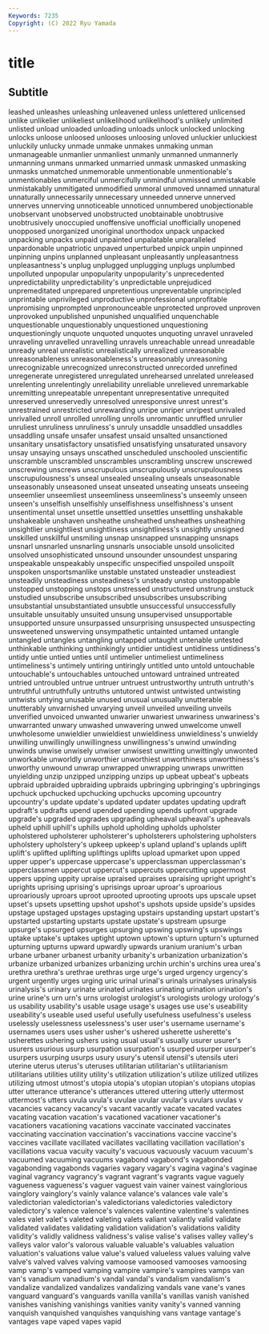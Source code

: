 ```yaml
---
Keywords: 7235
Copyright: (C) 2022 Ryu Yamada
---
```



# title

## Subtitle
leashed unleashes unleashing unleavened unless unlettered unlicensed unlike unlikelier unlikeliest
unlikelihood unlikelihood's unlikely unlimited unlisted unload unloaded unloading unloads unlock
unlocked unlocking unlocks unloose unloosed unlooses unloosing unloved unluckier unluckiest
unluckily unlucky unmade unmake unmakes unmaking unman unmanageable unmanlier unmanliest
unmanly unmanned unmannerly unmanning unmans unmarked unmarried unmask unmasked unmasking
unmasks unmatched unmemorable unmentionable unmentionable's unmentionables unmerciful unmercifully unmindful unmissed
unmistakable unmistakably unmitigated unmodified unmoral unmoved unnamed unnatural unnaturally unnecessarily
unnecessary unneeded unnerve unnerved unnerves unnerving unnoticeable unnoticed unnumbered unobjectionable
unobservant unobserved unobstructed unobtainable unobtrusive unobtrusively unoccupied unoffensive unofficial unofficially
unopened unopposed unorganized unoriginal unorthodox unpack unpacked unpacking unpacks unpaid
unpainted unpalatable unparalleled unpardonable unpatriotic unpaved unperturbed unpick unpin unpinned
unpinning unpins unplanned unpleasant unpleasantly unpleasantness unpleasantness's unplug unplugged unplugging
unplugs unplumbed unpolluted unpopular unpopularity unpopularity's unprecedented unpredictability unpredictability's unpredictable
unprejudiced unpremeditated unprepared unpretentious unpreventable unprincipled unprintable unprivileged unproductive unprofessional
unprofitable unpromising unprompted unpronounceable unprotected unproved unproven unprovoked unpublished unpunished
unqualified unquenchable unquestionable unquestionably unquestioned unquestioning unquestioningly unquote unquoted unquotes
unquoting unravel unraveled unraveling unravelled unravelling unravels unreachable unread unreadable
unready unreal unrealistic unrealistically unrealized unreasonable unreasonableness unreasonableness's unreasonably unreasoning
unrecognizable unrecognized unreconstructed unrecorded unrefined unregenerate unregistered unregulated unrehearsed unrelated
unreleased unrelenting unrelentingly unreliability unreliable unrelieved unremarkable unremitting unrepeatable unrepentant
unrepresentative unrequited unreserved unreservedly unresolved unresponsive unrest unrest's unrestrained unrestricted
unrewarding unripe unriper unripest unrivaled unrivalled unroll unrolled unrolling unrolls
unromantic unruffled unrulier unruliest unruliness unruliness's unruly unsaddle unsaddled unsaddles
unsaddling unsafe unsafer unsafest unsaid unsalted unsanctioned unsanitary unsatisfactory unsatisfied
unsatisfying unsaturated unsavory unsay unsaying unsays unscathed unscheduled unschooled unscientific
unscramble unscrambled unscrambles unscrambling unscrew unscrewed unscrewing unscrews unscrupulous unscrupulously
unscrupulousness unscrupulousness's unseal unsealed unsealing unseals unseasonable unseasonably unseasoned unseat
unseated unseating unseats unseeing unseemlier unseemliest unseemliness unseemliness's unseemly unseen
unseen's unselfish unselfishly unselfishness unselfishness's unsent unsentimental unset unsettle unsettled
unsettles unsettling unshakable unshakeable unshaven unsheathe unsheathed unsheathes unsheathing unsightlier
unsightliest unsightliness unsightliness's unsightly unsigned unskilled unskillful unsmiling unsnap unsnapped
unsnapping unsnaps unsnarl unsnarled unsnarling unsnarls unsociable unsold unsolicited unsolved
unsophisticated unsound unsounder unsoundest unsparing unspeakable unspeakably unspecific unspecified unspoiled
unspoilt unspoken unsportsmanlike unstable unstated unsteadier unsteadiest unsteadily unsteadiness unsteadiness's
unsteady unstop unstoppable unstopped unstopping unstops unstressed unstructured unstrung unstuck
unstudied unsubscribe unsubscribed unsubscribes unsubscribing unsubstantial unsubstantiated unsubtle unsuccessful unsuccessfully
unsuitable unsuitably unsuited unsung unsupervised unsupportable unsupported unsure unsurpassed unsurprising
unsuspected unsuspecting unsweetened unswerving unsympathetic untainted untamed untangle untangled untangles
untangling untapped untaught untenable untested unthinkable unthinking unthinkingly untidier untidiest
untidiness untidiness's untidy untie untied unties until untimelier untimeliest untimeliness
untimeliness's untimely untiring untiringly untitled unto untold untouchable untouchable's untouchables
untouched untoward untrained untreated untried untroubled untrue untruer untruest untrustworthy
untruth untruth's untruthful untruthfully untruths untutored untwist untwisted untwisting untwists
untying unusable unused unusual unusually unutterable unutterably unvarnished unvarying unveil
unveiled unveiling unveils unverified unvoiced unwanted unwarier unwariest unwariness unwariness's
unwarranted unwary unwashed unwavering unwed unwelcome unwell unwholesome unwieldier unwieldiest
unwieldiness unwieldiness's unwieldy unwilling unwillingly unwillingness unwillingness's unwind unwinding unwinds
unwise unwisely unwiser unwisest unwitting unwittingly unwonted unworkable unworldly unworthier
unworthiest unworthiness unworthiness's unworthy unwound unwrap unwrapped unwrapping unwraps unwritten
unyielding unzip unzipped unzipping unzips up upbeat upbeat's upbeats upbraid
upbraided upbraiding upbraids upbringing upbringing's upbringings upchuck upchucked upchucking upchucks
upcoming upcountry upcountry's update update's updated updater updates updating updraft
updraft's updrafts upend upended upending upends upfront upgrade upgrade's upgraded
upgrades upgrading upheaval upheaval's upheavals upheld uphill uphill's uphills uphold
upholding upholds upholster upholstered upholsterer upholsterer's upholsterers upholstering upholsters upholstery
upholstery's upkeep upkeep's upland upland's uplands uplift uplift's uplifted uplifting
upliftings uplifts upload upmarket upon upped upper upper's uppercase uppercase's
upperclassman upperclassman's upperclassmen uppercut uppercut's uppercuts uppercutting uppermost uppers upping
uppity upraise upraised upraises upraising upright upright's uprights uprising uprising's
uprisings uproar uproar's uproarious uproariously uproars uproot uprooted uprooting uproots
ups upscale upset upset's upsets upsetting upshot upshot's upshots upside
upside's upsides upstage upstaged upstages upstaging upstairs upstanding upstart upstart's
upstarted upstarting upstarts upstate upstate's upstream upsurge upsurge's upsurged upsurges
upsurging upswing upswing's upswings uptake uptake's uptakes uptight uptown uptown's
upturn upturn's upturned upturning upturns upward upwardly upwards uranium uranium's
urban urbane urbaner urbanest urbanity urbanity's urbanization urbanization's urbanize urbanized
urbanizes urbanizing urchin urchin's urchins urea urea's urethra urethra's urethrae
urethras urge urge's urged urgency urgency's urgent urgently urges urging
uric urinal urinal's urinals urinalyses urinalysis urinalysis's urinary urinate urinated
urinates urinating urination urination's urine urine's urn urn's urns urologist
urologist's urologists urology urology's us usability usability's usable usage usage's
usages use use's useability useability's useable used useful usefully usefulness
usefulness's useless uselessly uselessness uselessness's user user's username username's usernames
users uses usher usher's ushered usherette usherette's usherettes ushering ushers
using usual usual's usually usurer usurer's usurers usurious usurp usurpation
usurpation's usurped usurper usurper's usurpers usurping usurps usury usury's utensil
utensil's utensils uteri uterine uterus uterus's uteruses utilitarian utilitarian's utilitarianism
utilitarians utilities utility utility's utilization utilization's utilize utilized utilizes utilizing
utmost utmost's utopia utopia's utopian utopian's utopians utopias utter utterance
utterance's utterances uttered uttering utterly uttermost uttermost's utters uvula uvula's
uvulae uvular uvular's uvulars uvulas v vacancies vacancy vacancy's vacant
vacantly vacate vacated vacates vacating vacation vacation's vacationed vacationer vacationer's
vacationers vacationing vacations vaccinate vaccinated vaccinates vaccinating vaccination vaccination's vaccinations
vaccine vaccine's vaccines vacillate vacillated vacillates vacillating vacillation vacillation's vacillations
vacua vacuity vacuity's vacuous vacuously vacuum vacuum's vacuumed vacuuming vacuums
vagabond vagabond's vagabonded vagabonding vagabonds vagaries vagary vagary's vagina vagina's
vaginae vaginal vagrancy vagrancy's vagrant vagrant's vagrants vague vaguely vagueness
vagueness's vaguer vaguest vain vainer vainest vainglorious vainglory vainglory's vainly
valance valance's valances vale vale's valedictorian valedictorian's valedictorians valedictories valedictory
valedictory's valence valence's valences valentine valentine's valentines vales valet valet's
valeted valeting valets valiant valiantly valid validate validated validates validating
validation validation's validations validity validity's validly validness validness's valise valise's
valises valley valley's valleys valor valor's valorous valuable valuable's valuables
valuation valuation's valuations value value's valued valueless values valuing valve
valve's valved valves valving vamoose vamoosed vamooses vamoosing vamp vamp's
vamped vamping vampire vampire's vampires vamps van van's vanadium vanadium's
vandal vandal's vandalism vandalism's vandalize vandalized vandalizes vandalizing vandals vane
vane's vanes vanguard vanguard's vanguards vanilla vanilla's vanillas vanish vanished
vanishes vanishing vanishings vanities vanity vanity's vanned vanning vanquish vanquished
vanquishes vanquishing vans vantage vantage's vantages vape vaped vapes vapid
